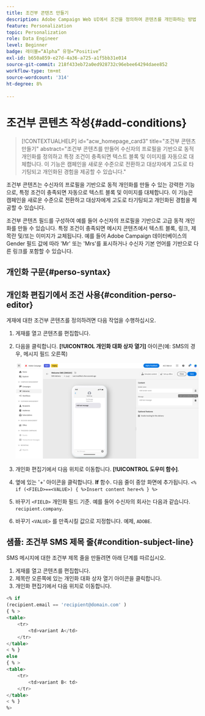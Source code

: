 ```yaml
---
title: 조건부 콘텐츠 만들기
description: Adobe Campaign Web UI에서 조건을 정의하여 콘텐츠를 개인화하는 방법 알아보기
feature: Personalization
topic: Personalization
role: Data Engineer
level: Beginner
badge: 레이블=“Alpha” 유형=“Positive”
exl-id: b650a859-e27d-4a36-a725-a1f5bb31e014
source-git-commit: 218f433eb72a0ed928732c96ebee64294daee852
workflow-type: tm+mt
source-wordcount: '314'
ht-degree: 8%

---
```


# 조건부 콘텐츠 작성{#add-conditions}

>[!CONTEXTUALHELP]
>id="acw_homepage_card3"
>title="조건부 콘텐츠 만들기"
>abstract="조건부 콘텐츠를 만들어 수신자의 프로필을 기반으로 동적 개인화를 정의하고 특정 조건이 충족되면 텍스트 블록 및 이미지를 자동으로 대체합니다. 이 기능은 캠페인을 새로운 수준으로 전환하고 대상자에게 고도로 타기팅되고 개인화된 경험을 제공할 수 있습니다."

조건부 콘텐츠는 수신자의 프로필을 기반으로 동적 개인화를 만들 수 있는 강력한 기능으로, 특정 조건이 충족되면 자동으로 텍스트 블록 및 이미지를 대체합니다. 이 기능은 캠페인을 새로운 수준으로 전환하고 대상자에게 고도로 타기팅되고 개인화된 경험을 제공할 수 있습니다.

조건부 콘텐츠 필드를 구성하여 예를 들어 수신자의 프로필을 기반으로 고급 동적 개인화를 만들 수 있습니다. 특정 조건이 충족되면 메시지 콘텐츠에서 텍스트 블록, 링크, 제목란 및/또는 이미지가 교체됩니다. 예를 들어 Adobe Campaign 데이터베이스의 Gender 필드 값에 따라 &#39;Mr&#39; 또는 &#39;Mrs&#39;를 표시하거나 수신자 기본 언어를 기반으로 다른 링크를 포함할 수 있습니다.

## 개인화 구문{#perso-syntax}

## 개인화 편집기에서 조건 사용{#condition-perso-editor}

게재에 대한 조건부 콘텐츠를 정의하려면 다음 작업을 수행하십시오.

1. 게재를 열고 콘텐츠를 편집합니다.
1. 다음을 클릭합니다. **[!UICONTROL 개인화 대화 상자 열기]** 아이콘(예: SMS의 경우, 메시지 필드 오른쪽)

   ![](assets/open-perso-editor-sms.png)

1. 개인화 편집기에서 다음 위치로 이동합니다. **[!UICONTROL 도우미 함수]**.
1. 옆에 있는 &#39;+&#39; 아이콘을 클릭합니다. **If** 함수. 다음 줄이 중앙 화면에 추가됩니다.
   `<% if (<FIELD>==<VALUE>) { %>Insert content here<% } %>`
1. 바꾸기 `<FIELD>` 개인화 필드 기준. 예를 들어 수신자의 회사는 다음과 같습니다. `recipient.company`.
1. 바꾸기 `<VALUE>` 를 만족시킬 값으로 지정합니다. 예제, `ADOBE`.

## 샘플: 조건부 SMS 제목 줄{#condition-subject-line}

SMS 메시지에 대한 조건부 제목 줄을 만들려면 아래 단계를 따르십시오.

1. 게재를 열고 콘텐츠를 편집합니다.
1. 제목란 오른쪽에 있는 개인화 대화 상자 열기 아이콘을 클릭합니다.
1. 개인화 편집기에서 다음 위치로 이동합니다.


```sql
<% if 
(recipient.email == 'recipient@domain.com' ) 
{ % >
<table>
    <tr>
        <td>variant A</td>
    </tr>
</table>
< % } 
else 
{ % >
<table>
    <tr>
        <td>variant B< td>
    </tr>
</table>
< % } 
%>
```

